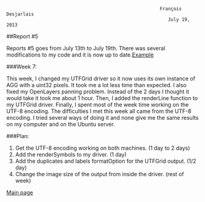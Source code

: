                                                                                                                             
                                                            François Desjarlais                                                     
                                                               July 19, 2013 
##Report #5

Reports #5 goes from July 13th to July 19th. There was several modifications to my code and it is now up to date.[Example](http://msgsoc.mapgears.com/projet_utfgrid/testhtmlmapserver.html)

###Week 7:

This week, I changed my UTFGrid driver so it now uses its own instance of AGG with a uint32 pixels. It took me a lot less time than expected. I also fixed my OpenLayers panning problem. Instead of the 2 days I thought it would take it took me about 1 hour. Then, I added the renderLine function to my UTFGrid driver. Finally, I spent most of the week time working on the UTF-8 encoding. The difficulties I met this week all came from the UTF-8 encoding. I tried several ways of doing it and none give me the same results on my computer and on the Ubuntu server.

###Plan:

1.  Get the UTF-8 encoding working on both machines. (1 day to 2 days)
2.  Add the renderSymbols to my driver. (1 day)
3.  Add the duplicates and labels formatOption for the UTFGrid output. (1/2 day)
4.  Change the image size of the output from inside the driver. (rest of week)

[Main page](GSoC-UTF-Grid-implementation)